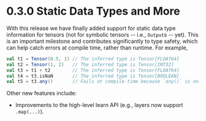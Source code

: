 # 0.3.0 Static Data Types and More

With this release we have finally added support for static data type
information for tensors (not for symbolic tensors -- i.e., `Output`s -- yet).
This is an important milestone and contributes significantly to type safety,
which can help catch errors at compile time, rather than runtime. For example,

```scala
val t1 = Tensor(0.5, 1) // The inferred type is Tensor[FLOAT64]
val t2 = Tensor(1, 2)   // The inferred type is Tensor[INT32]
val t3 = t1 + t2        // The inferred type is Tensor[FLOAT64]
val t4 = t3.isNaN       // The inferred type is Tensor[BOOLEAN]
val t5 = t3.any()       // Fails at compile-time because `any()` is only supported for Tensor[BOOLEAN]
```

Other new features include:

- Improvements to the high-level learn API
  (e.g., layers now support `.map(...)`).
